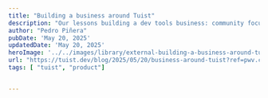 ```yaml
---
title: "Building a business around Tuist"
description: "Our lessons building a dev tools business: community focus, human-centered marketing, technological pragmatism, and creating sustainable innovation."
author: "Pedro Piñera"
pubDate: 'May 20, 2025'
updatedDate: 'May 20, 2025'
heroImage: '../../images/library/external-building-a-business-around-tuist/banner_16_9-1-20250912-151640.jpg'
url: "https://tuist.dev/blog/2025/05/20/business-around-tuist?ref=pwv.com"
tags: [ "tuist", "product"]


---
```


